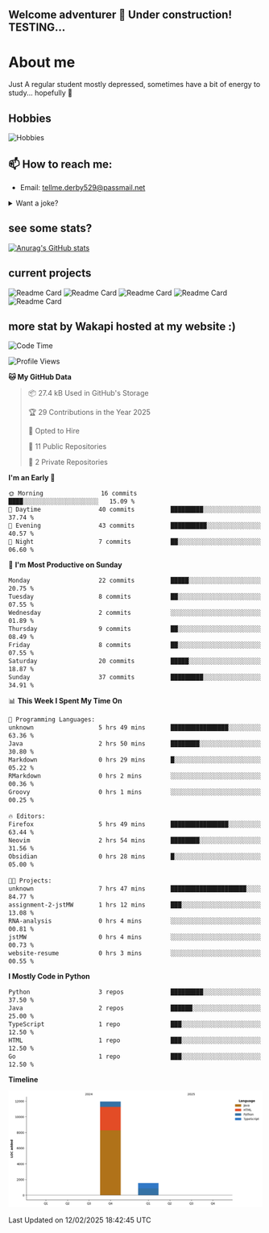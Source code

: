 ## Welcome adventurer 👋  Under construction!  TESTING...  

# About me
Just A regular student mostly depressed, sometimes have a bit of energy to study... hopefully 🥲
## Hobbies
 ![Hobbies](https://img.shields.io/badge/Hobbies-Reading%20|%20Tar%20|%20Gym%20|%20Cooking%20|%20Walk'nTalk-FF69B4?style=for-the-badge&color=red)

## 📫 How to reach me: 
-  Email: tellme.derby529@passmail.net
<details>
 
<summary>Want a joke?</summary>

<!-- Start of jokes card -->
Thanks to <img width="20" hight="20" alt="github_ABSphreak_profile_picture" src="https://github.com/ABSphreak.png">
</br>
<img width="2000" hight="2000" src="https://readme-jokes.vercel.app/api">
<!-- end of jokes card -->

</details>

## see some stats?
[![Anurag's GitHub stats](https://github-readme-stats.vercel.app/api?username=jstMW&theme=ambient_gradient)]()

## current projects 
![Readme Card](https://github-readme-stats.vercel.app/api/pin/?username=jstMW&repo=NoobyAPI&theme=ambient_gradient)
![Readme Card](https://github-readme-stats.vercel.app/api/pin/?username=jstMW&repo=newface&theme=ambient_gradient)
![Readme Card](https://github-readme-stats.vercel.app/api/pin/?username=jstMW&repo=newsoul&theme=ambient_gradient)
![Readme Card](https://github-readme-stats.vercel.app/api/pin/?username=jstMW&repo=tackleet&theme=ambient_gradient)
![Readme Card](https://github-readme-stats.vercel.app/api/pin/?username=jstMW&repo=waka-readme-stats&theme=ambient_gradient)



## more stat by Wakapi hosted at my website :)
<!--START_SECTION:waka-->
![Code Time](http://img.shields.io/badge/Code%20Time-27%20hrs%2052%20mins-blue)

![Profile Views](http://img.shields.io/badge/Profile%20Views-0-blue)

**🐱 My GitHub Data** 

> 📦 27.4 kB Used in GitHub's Storage 
 > 
> 🏆 29 Contributions in the Year 2025
 > 
> 💼 Opted to Hire
 > 
> 📜 11 Public Repositories 
 > 
> 🔑 2 Private Repositories 
 > 
**I'm an Early 🐤** 

```text
🌞 Morning                16 commits          ████░░░░░░░░░░░░░░░░░░░░░   15.09 % 
🌆 Daytime                40 commits          █████████░░░░░░░░░░░░░░░░   37.74 % 
🌃 Evening                43 commits          ██████████░░░░░░░░░░░░░░░   40.57 % 
🌙 Night                  7 commits           ██░░░░░░░░░░░░░░░░░░░░░░░   06.60 % 
```
📅 **I'm Most Productive on Sunday** 

```text
Monday                   22 commits          █████░░░░░░░░░░░░░░░░░░░░   20.75 % 
Tuesday                  8 commits           ██░░░░░░░░░░░░░░░░░░░░░░░   07.55 % 
Wednesday                2 commits           ░░░░░░░░░░░░░░░░░░░░░░░░░   01.89 % 
Thursday                 9 commits           ██░░░░░░░░░░░░░░░░░░░░░░░   08.49 % 
Friday                   8 commits           ██░░░░░░░░░░░░░░░░░░░░░░░   07.55 % 
Saturday                 20 commits          █████░░░░░░░░░░░░░░░░░░░░   18.87 % 
Sunday                   37 commits          █████████░░░░░░░░░░░░░░░░   34.91 % 
```


📊 **This Week I Spent My Time On** 

```text
💬 Programming Languages: 
unknown                  5 hrs 49 mins       ████████████████░░░░░░░░░   63.36 % 
Java                     2 hrs 50 mins       ████████░░░░░░░░░░░░░░░░░   30.80 % 
Markdown                 0 hrs 29 mins       █░░░░░░░░░░░░░░░░░░░░░░░░   05.22 % 
RMarkdown                0 hrs 2 mins        ░░░░░░░░░░░░░░░░░░░░░░░░░   00.36 % 
Groovy                   0 hrs 1 mins        ░░░░░░░░░░░░░░░░░░░░░░░░░   00.25 % 

🔥 Editors: 
Firefox                  5 hrs 49 mins       ████████████████░░░░░░░░░   63.44 % 
Neovim                   2 hrs 54 mins       ████████░░░░░░░░░░░░░░░░░   31.56 % 
Obsidian                 0 hrs 28 mins       █░░░░░░░░░░░░░░░░░░░░░░░░   05.00 % 

🐱‍💻 Projects: 
unknown                  7 hrs 47 mins       █████████████████████░░░░   84.77 % 
assignment-2-jstMW       1 hrs 12 mins       ███░░░░░░░░░░░░░░░░░░░░░░   13.08 % 
RNA-analysis             0 hrs 4 mins        ░░░░░░░░░░░░░░░░░░░░░░░░░   00.81 % 
jstMW                    0 hrs 4 mins        ░░░░░░░░░░░░░░░░░░░░░░░░░   00.73 % 
website-resume           0 hrs 3 mins        ░░░░░░░░░░░░░░░░░░░░░░░░░   00.55 % 
```

**I Mostly Code in Python** 

```text
Python                   3 repos             █████████░░░░░░░░░░░░░░░░   37.50 % 
Java                     2 repos             ██████░░░░░░░░░░░░░░░░░░░   25.00 % 
TypeScript               1 repo              ███░░░░░░░░░░░░░░░░░░░░░░   12.50 % 
HTML                     1 repo              ███░░░░░░░░░░░░░░░░░░░░░░   12.50 % 
Go                       1 repo              ███░░░░░░░░░░░░░░░░░░░░░░   12.50 % 
```



**Timeline**

![Lines of Code chart](https://raw.githubusercontent.com/jstMW/jstMW/main/assets/bar_graph.png)


 Last Updated on 12/02/2025 18:42:45 UTC
<!--END_SECTION:waka-->
